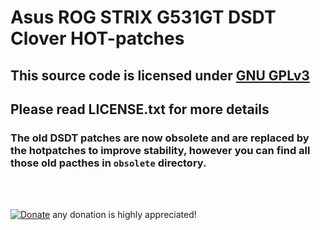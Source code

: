 # Asus ROG STRIX G531GT DSDT Clover HOT-patches

## This source code is licensed under [GNU GPLv3](https://www.gnu.org/licenses/gpl-3.0.html#preamble)
## Please read LICENSE.txt for more details

### The old DSDT patches are now obsolete and are replaced by the hotpatches to improve stability, however you can find all those old pacthes in `obsolete` directory.

<br><br>

[![Donate](https://img.shields.io/badge/Donate-PayPal-green.svg)](https://paypal.me/serdeliuk) any donation is highly appreciated!
